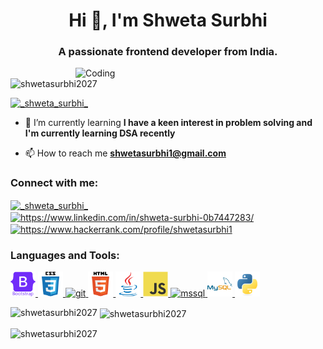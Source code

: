<h1 align="center">Hi 👋, I'm Shweta Surbhi</h1>
<h3 align="center">A passionate frontend developer from India.</h3>
<img align="right" alt="Coding" width="400" src="https://cdn.dribbble.com/users/1162077/screenshots/3848914/programmer.gif">


<p align="left"> <img src="https://komarev.com/ghpvc/?username=shwetasurbhi2027&label=Profile%20views&color=0e75b6&style=flat" alt="shwetasurbhi2027" /> </p>

<p align="left"> <a href="https://twitter.com/_shweta_surbhi_" target="blank"><img src="https://img.shields.io/twitter/follow/_shweta_surbhi_?logo=twitter&style=for-the-badge" alt="_shweta_surbhi_" /></a> </p>

- 🌱 I’m currently learning **I have a keen interest in problem solving and I'm currently learning DSA recently**

- 📫 How to reach me **shwetasurbhi1@gmail.com**

<h3 align="left">Connect with me:</h3>
<p align="left">
<a href="https://twitter.com/_shweta_surbhi_" target="blank"><img align="center" src="https://raw.githubusercontent.com/rahuldkjain/github-profile-readme-generator/master/src/images/icons/Social/twitter.svg" alt="_shweta_surbhi_" height="30" width="40" /></a>
<a href="https://linkedin.com/in/https://www.linkedin.com/in/shweta-surbhi-0b7447283/" target="blank"><img align="center" src="https://raw.githubusercontent.com/rahuldkjain/github-profile-readme-generator/master/src/images/icons/Social/linked-in-alt.svg" alt="https://www.linkedin.com/in/shweta-surbhi-0b7447283/" height="30" width="40" /></a>
<a href="https://www.hackerrank.com/https://www.hackerrank.com/profile/shwetasurbhi1" target="blank"><img align="center" src="https://raw.githubusercontent.com/rahuldkjain/github-profile-readme-generator/master/src/images/icons/Social/hackerrank.svg" alt="https://www.hackerrank.com/profile/shwetasurbhi1" height="30" width="40" /></a>
</p>

<h3 align="left">Languages and Tools:</h3>
<p align="left"> <a href="https://getbootstrap.com" target="_blank" rel="noreferrer"> <img src="https://raw.githubusercontent.com/devicons/devicon/master/icons/bootstrap/bootstrap-plain-wordmark.svg" alt="bootstrap" width="40" height="40"/> </a> <a href="https://www.w3schools.com/css/" target="_blank" rel="noreferrer"> <img src="https://raw.githubusercontent.com/devicons/devicon/master/icons/css3/css3-original-wordmark.svg" alt="css3" width="40" height="40"/> </a> <a href="https://git-scm.com/" target="_blank" rel="noreferrer"> <img src="https://www.vectorlogo.zone/logos/git-scm/git-scm-icon.svg" alt="git" width="40" height="40"/> </a> <a href="https://www.w3.org/html/" target="_blank" rel="noreferrer"> <img src="https://raw.githubusercontent.com/devicons/devicon/master/icons/html5/html5-original-wordmark.svg" alt="html5" width="40" height="40"/> </a> <a href="https://www.java.com" target="_blank" rel="noreferrer"> <img src="https://raw.githubusercontent.com/devicons/devicon/master/icons/java/java-original.svg" alt="java" width="40" height="40"/> </a> <a href="https://developer.mozilla.org/en-US/docs/Web/JavaScript" target="_blank" rel="noreferrer"> <img src="https://raw.githubusercontent.com/devicons/devicon/master/icons/javascript/javascript-original.svg" alt="javascript" width="40" height="40"/> </a> <a href="https://www.microsoft.com/en-us/sql-server" target="_blank" rel="noreferrer"> <img src="https://www.svgrepo.com/show/303229/microsoft-sql-server-logo.svg" alt="mssql" width="40" height="40"/> </a> <a href="https://www.mysql.com/" target="_blank" rel="noreferrer"> <img src="https://raw.githubusercontent.com/devicons/devicon/master/icons/mysql/mysql-original-wordmark.svg" alt="mysql" width="40" height="40"/> </a> <a href="https://www.python.org" target="_blank" rel="noreferrer"> <img src="https://raw.githubusercontent.com/devicons/devicon/master/icons/python/python-original.svg" alt="python" width="40" height="40"/> </a> </p>

<p><img align="left" src="https://github-readme-stats.vercel.app/api/top-langs?username=shwetasurbhi2027&show_icons=true&locale=en&layout=compact" alt="shwetasurbhi2027" /></p>

<p>&nbsp;<img align="center" src="https://github-readme-stats.vercel.app/api?username=shwetasurbhi2027&show_icons=true&locale=en" alt="shwetasurbhi2027" /></p>

<p><img align="center" src="https://github-readme-streak-stats.herokuapp.com/?user=shwetasurbhi2027&" alt="shwetasurbhi2027" /></p>
